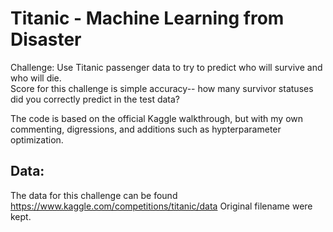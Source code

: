# Titanic - Machine Learning from Disaster

Challenge: Use Titanic passenger data to try to predict who will survive and who will die.  
Score for this challenge is simple accuracy-- how many survivor statuses did you correctly predict in the test data?

The code is based on the official Kaggle walkthrough, but with my own commenting, digressions, and additions such as hypterparameter optimization.


## Data:
The data for this challenge can be found https://www.kaggle.com/competitions/titanic/data
Original filename were kept.